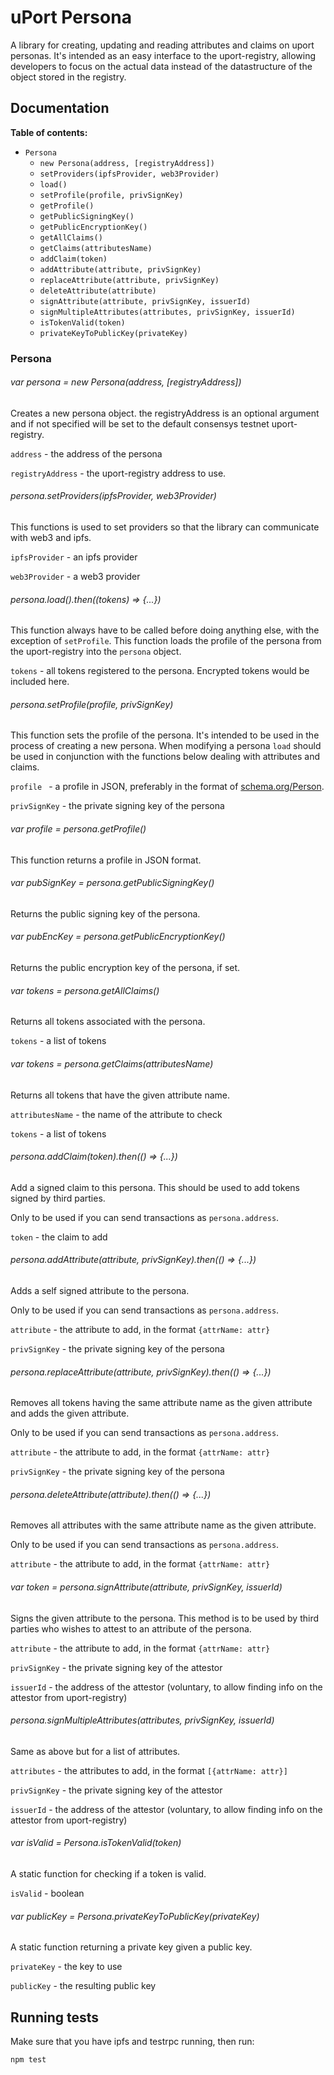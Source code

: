 # uPort Persona
A library for creating, updating and reading attributes and claims on uport personas. It's intended as an easy interface to the uport-registry, allowing developers to focus on the actual data instead of the datastructure of the object stored in the registry.

## Documentation

**Table of contents:**
- `Persona`
  - `new Persona(address, [registryAddress])`
  - `setProviders(ipfsProvider, web3Provider)`
  - `load()`
  - `setProfile(profile, privSignKey)`
  - `getProfile()`
  - `getPublicSigningKey()`
  - `getPublicEncryptionKey()`
  - `getAllClaims()`
  - `getClaims(attributesName)`
  - `addClaim(token)`
  - `addAttribute(attribute, privSignKey)`
  - `replaceAttribute(attribute, privSignKey)`
  - `deleteAttribute(attribute)`
  - `signAttribute(attribute, privSignKey, issuerId)`
  - `signMultipleAttributes(attributes, privSignKey, issuerId)`
  - `isTokenValid(token)`
  - `privateKeyToPublicKey(privateKey)`

### Persona

###### var persona =  new Persona(address, [registryAddress])
Creates a new persona object. the registryAddress is an optional argument and if not specified will be set to the default consensys testnet uport-registry.

`address` - the address of the persona

`registryAddress` - the uport-registry address to use.

###### persona.setProviders(ipfsProvider, web3Provider)
This functions is used to set providers so that the library can communicate with web3 and ipfs.

`ipfsProvider` - an ipfs provider

`web3Provider` - a web3 provider

###### persona.load().then((tokens) => {...})
This function always have to be called before doing anything else, with the exception of `setProfile`. This function loads the profile of the persona from the uport-registry into the `persona` object.

`tokens` - all tokens registered to the persona. Encrypted tokens would be included here.

###### persona.setProfile(profile, privSignKey)
This function sets the profile of the persona. It's intended to be used in the process of creating a new persona. When modifying a persona `load` should be used in conjunction with the functions below dealing with attributes and claims.

`profile ` - a profile in JSON, preferably in the format of [schema.org/Person](https://schema.org/Person).

`privSignKey` - the private signing key of the persona

###### var profile = persona.getProfile()
This function returns a profile in JSON format.

###### var pubSignKey = persona.getPublicSigningKey()
Returns the public signing key of the persona.

###### var pubEncKey = persona.getPublicEncryptionKey()
Returns the public encryption key of the persona, if set.

###### var tokens = persona.getAllClaims()
Returns all tokens associated with the persona.

`tokens` - a list of tokens

###### var tokens = persona.getClaims(attributesName)
Returns all tokens that have the given attribute name.

`attributesName` - the name of the attribute to check

`tokens` - a list of tokens

###### persona.addClaim(token).then(() => {...})
Add a signed claim to this persona. This should be used to add tokens signed by third parties.

Only to be used if you can send transactions as `persona.address`.

`token` - the claim to add

###### persona.addAttribute(attribute, privSignKey).then(() => {...})
Adds a self signed attribute to the persona.

Only to be used if you can send transactions as `persona.address`.

`attribute` - the attribute to add, in the format `{attrName: attr}`

`privSignKey` - the private signing key of the persona

###### persona.replaceAttribute(attribute, privSignKey).then(() => {...})
Removes all tokens having the same attribute name as the given attribute and adds the given attribute.

Only to be used if you can send transactions as `persona.address`.

`attribute` - the attribute to add, in the format `{attrName: attr}`

`privSignKey` - the private signing key of the persona

###### persona.deleteAttribute(attribute).then(() => {...})
Removes all attributes with the same attribute name as the given attribute.

Only to be used if you can send transactions as `persona.address`.

`attribute` - the attribute to add, in the format `{attrName: attr}`

###### var token = persona.signAttribute(attribute, privSignKey, issuerId)
Signs the given attribute to the persona. This method is to be used by third parties who wishes to attest to an attribute of the persona.

`attribute` - the attribute to add, in the format `{attrName: attr}`

`privSignKey` - the private signing key of the attestor

`issuerId` - the address of the attestor (voluntary, to allow finding info on the attestor from uport-registry)

###### persona.signMultipleAttributes(attributes, privSignKey, issuerId)
Same as above but for a list of attributes.

`attributes` - the attributes to add, in the format `[{attrName: attr}]`

`privSignKey` - the private signing key of the attestor

`issuerId` - the address of the attestor (voluntary, to allow finding info on the attestor from uport-registry)

###### var isValid = Persona.isTokenValid(token)
A static function for checking if a token is valid.

`isValid` - boolean

###### var publicKey = Persona.privateKeyToPublicKey(privateKey)
A static function returning a private key given a public key.

`privateKey` - the key to use

`publicKey` - the resulting public key

## Running tests
Make sure that you have ipfs and testrpc running, then run:
```
npm test
```

